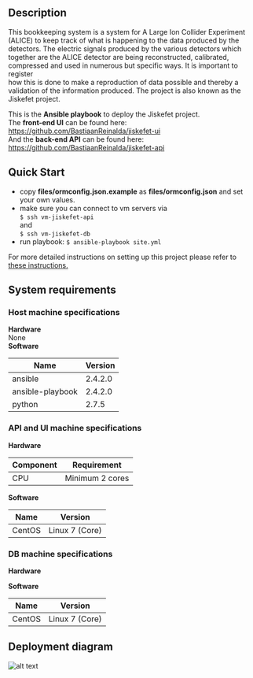 ## Description
This bookkeeping system is a system for A Large Ion Collider Experiment
(ALICE) to keep track of what is happening to the data produced by the detectors. The electric signals produced by the various detectors which
together are the ALICE detector are being reconstructed, calibrated, compressed and used in numerous but specific ways. It is important to register  
how this is done to make a reproduction of data possible and thereby a validation of the information produced. The project is also known as the
Jiskefet project.  

This is the **Ansible playbook** to deploy the Jiskefet project.   
The **front-end UI** can be found here: https://github.com/BastiaanReinalda/jiskefet-ui  
And the **back-end API** can be found here: https://github.com/BastiaanReinalda/jiskefet-api  

## Quick Start

- copy **files/ormconfig.json.example** as **files/ormconfig.json** and set your own values.
- make sure you can connect to vm servers via  
`$ ssh vm-jiskefet-api`  
and  
`$ ssh vm-jiskefet-db`
- run playbook: `$ ansible-playbook site.yml`

For more detailed instructions on setting up this project please refer to [these instructions.](https://github.com/misharigot/sfs-ansible/blob/develop/Instruction.md) 

## System requirements  
### **Host machine specifications**  
**Hardware**  
None  
**Software**  

Name | Version 
--- | --- 
ansible | 2.4.2.0  
ansible-playbook | 2.4.2.0  
python | 2.7.5   

### **API and UI machine specifications**  
**Hardware**  

Component | Requirement 
--- | --- 
CPU | Minimum 2 cores   

**Software**  

Name | Version 
--- | --- 
CentOS | Linux 7 (Core) 

### **DB machine specifications**
**Hardware**  

**Software**  

Name | Version 
--- | --- 
CentOS | Linux 7 (Core) 


## Deployment diagram
![alt text][dd]

[dd]: https://github.com/misharigot/sfs-ansible/blob/develop/Deployment_Diagram_Jiskefet.png "Deployment diagram"
